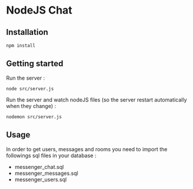 # NodeJS Chat

## Installation
````
npm install
````
## Getting started
Run the server :
````
node src/server.js
````
Run the server and watch nodeJS files (so the server restart automatically when they change) :
````
nodemon src/server.js
````
## Usage
In order to get users, messages and rooms you need to import the followings sql files in your database :
* messenger_chat.sql
* messenger_messages.sql
* messenger_users.sql
